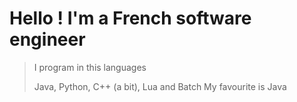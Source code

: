 # Hello ! I'm a French software engineer

> I program in this languages
> 
> Java, Python, C++ (a bit), Lua and Batch
> My favourite is Java
